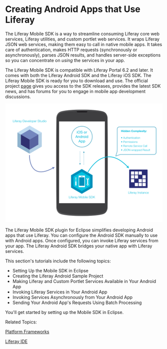 # Creating Android Apps that Use Liferay 

The Liferay Mobile SDK is a way to streamline consuming Liferay core web 
services, Liferay utilities, and custom portlet web services. It wraps Liferay
JSON web services, making them easy to call in native mobile apps. It takes care
of authentication, makes HTTP requests (synchronously or asynchronously), parses
JSON results, and handles server-side exceptions so you can concentrate on
*using* the services in your app. 

The Liferay Mobile SDK is compatible with Liferay Portal 6.2 and later. It comes 
with both the Liferay Android SDK and the Liferay iOS SDK. The Liferay Mobile 
SDK is ready for you to download and use. The official project [page](https://www.liferay.com/community/liferay-projects/liferay-mobile-sdk/overview)
gives you access to the SDK releases, provides the latest SDK news, and has 
forums for you to engage in mobile app development discussions.

![Figure 1: Liferay's Mobile SDK enables your native app to communicate with Liferay. You can even use the SDK from Eclipse via the Liferay Mobile SDK plugin..](../../images/mobile-sdk-diagram.png)

The Liferay Mobile SDK plugin for Eclipse simplifies developing Android apps 
that use Liferay. You can configure the Android SDK manually to use with Android 
apps. Once configured, you can invoke Liferay services from your app. The 
Liferay Android SDK bridges your native app with Liferay services. 

This section's tutorials include the following topics: 

- Setting Up the Mobile SDK in Eclipse
- Creating the Liferay Android Sample Project
- Making Liferay and Custom Portlet Services Available in Your Android App
- Invoking Liferay Services in Your Android App
- Invoking Services Asynchronously from Your Android App
- Sending Your Android App's Requests Using Batch Processing

You'll get started by setting up the Mobile SDK in Eclipse.

Related Topics: 

<!-- 
[Setting Up the Mobile SDK in Eclipse](add link once header id is generated)

[Creating iOS Apps that Use Liferay](add link once header id is generated)

[Liferay Mobile SDK Builder](add link once header id is generated)
-->

[Platform Frameworks](/tutorials/-/knowledge_base/platform-frameworks-lp-6-2-develop-tutorial)

[Liferay IDE](/tutorials/-/knowledge_base/liferay-ide-lp-6-2-develop-tutorial)
